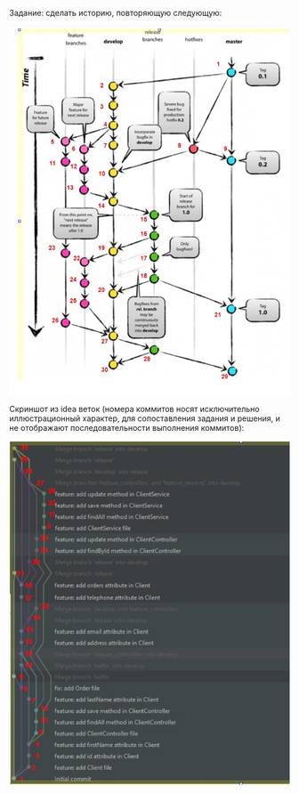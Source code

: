 Задание: сделать историю, повторяющую следующую: 

   ![img.png](img/img1.jpg)

Скриншот из idea веток (номера коммитов носят исключительно иллюстрационный характер, для сопоставления задания и решения, и не отображают последовательности выполнения коммитов):

   ![img.png](img/img2.jpg)
   





